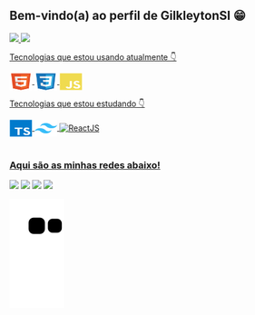## Bem-vindo(a) ao perfil de GilkleytonSI 😁

 <div>
   <a href="https://github.com/GilkleytonSI">
   <img height="180em" src="https://github-readme-stats.vercel.app/api?username=GilkleytonSI&show_icons=true&theme=tokyonight&include_all_commits=true&count_private=true"/>
   <img height="180em" src="https://github-readme-stats.vercel.app/api/top-langs/?username=GilkleytonSI&layout=compact&langs_count=6&theme=tokyonight"/>

</div>
<div style="display: inline_block">
 <p>Tecnologias que estou usando atualmente 👇</p>
  <img align="center" alt="HTML" height="30" width="40" src="https://raw.githubusercontent.com/devicons/devicon/master/icons/html5/html5-original.svg">
  <img align="center" alt="CSS" height="30" width="40" src="https://raw.githubusercontent.com/devicons/devicon/master/icons/css3/css3-original.svg">
  <img align="center" alt="Js" height="30" width="40" src="https://raw.githubusercontent.com/devicons/devicon/master/icons/javascript/javascript-plain.svg">
</div>
<div style="display: inline_block">
 <p>Tecnologias que estou estudando 👇</p>
  <img align="center" alt="Typescript" height="30" width="40" src="https://raw.githubusercontent.com/devicons/devicon/master/icons/Typescript/Typescript-original.svg">
  <img align="center" alt="TailwindCSS" height="30" width="40" src="https://raw.githubusercontent.com/devicons/devicon/master/icons/TailwindCSS/TailwindCSS-original.svg">
  <img align="center" alt="ReactJS" height="30" width="40" src="https://raw.githubusercontent.com/devicons/devicon/master/icons/ReactJS/ReactJS-plain.svg">
</div>
 
 <br>
 
  ### Aqui são as minhas redes abaixo!
 
<div> 
 <a href="" target="_blank"><img src="https://img.shields.io/badge/-Instagram-%23E4405F?style=for-the-badge&logo=instagram&logoColor=white" target="_blank"></a>
 <a href="" target="_blank"><img src="https://img.shields.io/badge/Discord-7289DA?style=for-the-badge&logo=discord&logoColor=white" target="_blank"></a> 
 <a href = ""><img src="https://img.shields.io/badge/-Gmail-%23333?style=for-the-badge&logo=gmail&logoColor=white" target="_blank"></a>
 <a href="https://www.linkedin.com/in/gilkleyton-rodrigues/" target="_blank"><img src="https://img.shields.io/badge/-LinkedIn-%230077B5?style=for-the-badge&logo=linkedin&logoColor=white" target="_blank"></a> 
 
  ![Snake animation](https://github.com/GilkleytonSI/GilkleytonSI/blob/output/github-contribution-grid-snake.svg)

</div>
